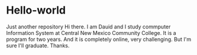 # Hello-world
Just another repository
Hi there. 
I am Dauid and I study commputer Information System at Central New Mexico Community College. 
It is a program for two years. 
And it is completely online, very challenging.
But I'm sure I'll graduate. 
Thanks. 
